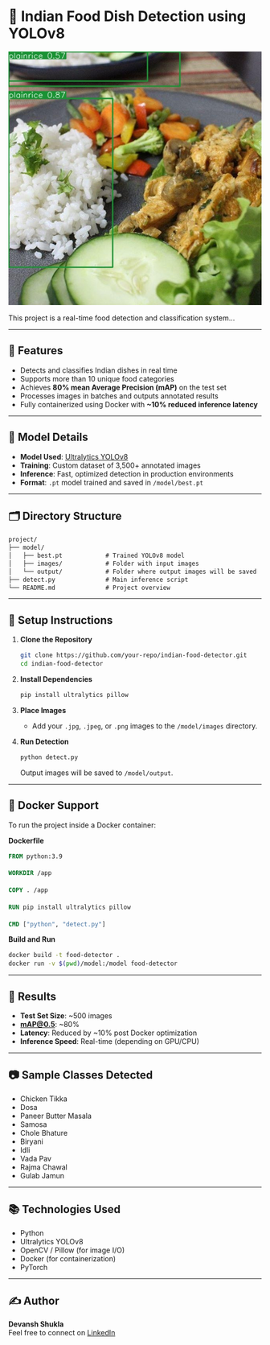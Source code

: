 
# 🍛 Indian Food Dish Detection using YOLOv8

![Sample Output](https://github.com/DevanshShukla1/ShunyaOS-internship/raw/main/output_image_15_1.jpg)


This project is a real-time food detection and classification system...


---

## 📌 Features

- Detects and classifies Indian dishes in real time
- Supports more than 10 unique food categories
- Achieves **80% mean Average Precision (mAP)** on the test set
- Processes images in batches and outputs annotated results
- Fully containerized using Docker with **~10% reduced inference latency**

---

## 🧠 Model Details

- **Model Used**: [Ultralytics YOLOv8](https://github.com/ultralytics/ultralytics)
- **Training**: Custom dataset of 3,500+ annotated images
- **Inference**: Fast, optimized detection in production environments
- **Format**: `.pt` model trained and saved in `/model/best.pt`

---

## 🗂 Directory Structure

```
project/
├── model/
│   ├── best.pt            # Trained YOLOv8 model
│   ├── images/            # Folder with input images
│   └── output/            # Folder where output images will be saved
├── detect.py              # Main inference script
└── README.md              # Project overview
```

---

## 🔧 Setup Instructions

1. **Clone the Repository**
   ```bash
   git clone https://github.com/your-repo/indian-food-detector.git
   cd indian-food-detector
   ```

2. **Install Dependencies**
   ```bash
   pip install ultralytics pillow
   ```

3. **Place Images**
   - Add your `.jpg`, `.jpeg`, or `.png` images to the `/model/images` directory.

4. **Run Detection**
   ```bash
   python detect.py
   ```

   Output images will be saved to `/model/output`.

---

## 🐳 Docker Support

To run the project inside a Docker container:

**Dockerfile**
```dockerfile
FROM python:3.9

WORKDIR /app

COPY . /app

RUN pip install ultralytics pillow

CMD ["python", "detect.py"]
```

**Build and Run**
```bash
docker build -t food-detector .
docker run -v $(pwd)/model:/model food-detector
```

---

## 🧪 Results

- **Test Set Size**: ~500 images
- **mAP@0.5**: ~80%
- **Latency**: Reduced by ~10% post Docker optimization
- **Inference Speed**: Real-time (depending on GPU/CPU)

---

## 📷 Sample Classes Detected

- Chicken Tikka
- Dosa
- Paneer Butter Masala
- Samosa
- Chole Bhature
- Biryani
- Idli
- Vada Pav
- Rajma Chawal
- Gulab Jamun

---

## 📚 Technologies Used

- Python
- Ultralytics YOLOv8
- OpenCV / Pillow (for image I/O)
- Docker (for containerization)
- PyTorch

---

## ✍️ Author

**Devansh Shukla**  
Feel free to connect on [LinkedIn](https://www.linkedin.com/in/devansh-shukla-098b06230/)
